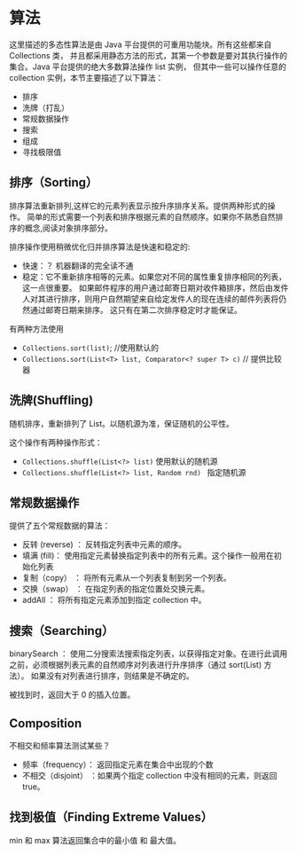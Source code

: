 # 算法

这里描述的多态性算法是由 Java 平台提供的可重用功能块。所有这些都来自 Collections 类，
并且都采用静态方法的形式，其第一个参数是要对其执行操作的集合。Java 平台提供的绝大多数算法操作 list 实例，
但其中一些可以操作任意的 collection 实例，本节主要描述了以下算法：

* 排序
* 洗牌（打乱）
* 常规数据操作
* 搜索
* 组成
* 寻找极限值

## 排序（Sorting）
排序算法重新排列,这样它的元素列表显示按升序排序关系。提供两种形式的操作。
简单的形式需要一个列表和排序根据元素的自然顺序。如果你不熟悉自然排序的概念,阅读对象排序部分。

排序操作使用稍微优化归并排序算法是快速和稳定的:

* 快速：？ 机器翻译的完全读不通
* 稳定：它不重新排序相等的元素。如果您对不同的属性重复排序相同的列表，这一点很重要。
如果邮件程序的用户通过邮寄日期对收件箱排序，然后由发件人对其进行排序，则用户自然期望来自给定发件人的现在连续的邮件列表将仍然通过邮寄日期来排序。
这只有在第二次排序稳定时才能保证。



有两种方法使用

*  `Collections.sort(list)`;  //使用默认的
*  `Collections.sort(List<T> list, Comparator<? super T> c)`  // 提供比较器

## 洗牌(Shuffling)
随机排序，重新排列了 List。以随机源为准，保证随机的公平性。

这个操作有两种操作形式：

* `Collections.shuffle(List<?> list)` 使用默认的随机源
* `Collections.shuffle(List<?> list, Random rnd) ` 指定随机源

## 常规数据操作
提供了五个常规数据的算法：

* 反转 (reverse) ： 反转指定列表中元素的顺序。
* 填满 (fill)： 使用指定元素替换指定列表中的所有元素。这个操作一般用在初始化列表
* 复制（copy） ： 将所有元素从一个列表复制到另一个列表。
* 交换（swap） ： 在指定列表的指定位置处交换元素。
* addAll      ： 将所有指定元素添加到指定 collection 中。

## 搜索（Searching）
binarySearch ： 使用二分搜索法搜索指定列表，以获得指定对象。在进行此调用之前，必须根据列表元素的自然顺序对列表进行升序排序（通过 sort(List) 方法）。
如果没有对列表进行排序，则结果是不确定的。

被找到时，返回大于 0 的插入位置。

## Composition
不相交和频率算法测试某些？

* 频率（frequency）： 返回指定元素在集合中出现的个数
* 不相交（disjoint） ：如果两个指定 collection 中没有相同的元素，则返回 true。

## 找到极值（Finding Extreme Values）
min 和 max 算法返回集合中的最小值 和 最大值。
